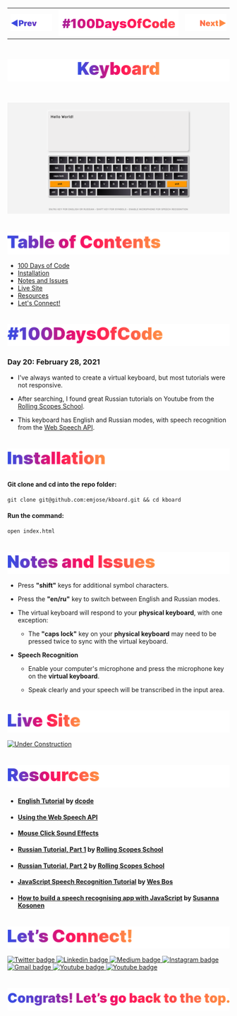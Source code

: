 <p id="header"><p>

<table><tr>
<td> <a href="https://github.com/emjose/calculator-vuejs/#header"><img src="assets/header-left.png" alt="previous" style="width: 200px;"/></a> </td>
<td> <a href="https://github.com/emjose/one-hundred/#header"><img src="assets/header-center.png" alt="100 days of code" style="width: 580px;"/></a> </td>
<td> <a href="https://github.com/emjose/slingshot/#header"><img src="assets/header-right.png" alt="next" style="width: 200px;"/></a> </td>
</tr></table>

<br>

<p id="project-title"><p>

<a href=#table-of-contents>![Keyboard](assets/inter-020-keyboard.png)</a> 

<br>

<a href="https://emjose.github.io/kboard/">![Keyboard](assets/preview-020-keyboard.png)</a> 

#

<p id="table-of-contents"><p>

<a href=#table-of-contents>![Table of Contents](assets/inter-toc.png)</a>  

- [100 Days of Code](#100days)
- [Installation](#installation)
- [Notes and Issues](#notes-and-issues) 
- [Live Site](#live-site)
- [Resources](#resources)
- [Let's Connect!](#lets-connect) 

#

<p id="100days"><p>

<a href=#100days>![#100DaysOfCode](assets/inter-100hash.png)</a>  

### Day 20: February 28, 2021
- I've always wanted to create a virtual keyboard, but most tutorials were not responsive.
  
- After searching, I found great Russian tutorials on Youtube from the <a href="https://www.youtube.com/channel/UC578nebW2Mn-mNgjEArGZug">Rolling Scopes School</a>.
  
- This keyboard has English and Russian modes, with speech recognition from the <a href="https://developer.mozilla.org/en-US/docs/Web/API/Web_Speech_API/Using_the_Web_Speech_API">Web Speech API</a>.

#

<p id="installation"><p>

<a href=#installation>![Installation](assets/inter-installation.png)</a>

#### Git clone and cd into the repo folder:
``` 
git clone git@github.com:emjose/kboard.git && cd kboard 
```
#### Run the command:
```
open index.html
```

#

<p id="notes-and-issues"><p>

<a href=#notes-and-issues>![Notes and Issues](assets/inter-notes-and-issues.png)</a>

- Press **"shift"** keys for additional symbol characters.

- Press the **"en/ru"** key to switch between English and Russian modes.
  
- The virtual keyboard will respond to your **physical keyboard**,  with one exception:

    - The **"caps lock"** key on your **physical keyboard** may need to be pressed twice to sync with the virtual keyboard.
  
- **Speech Recognition** 
  
    - Enable your computer's microphone and press the microphone key on the **virtual keyboard**. 
  
    - Speak clearly and your speech will be transcribed in the input area.

#

<p id="live-site"><p>

<a href="https://emjose.github.io/kboard/">![Live Site](assets/inter-live-site.png)</a>  

<a href="https://emjose.github.io/kboard/">![Under Construction](assets/020-keyboard.gif)</a>

#

<p id="resources"><p>

<a href=#resources>![Resources](assets/inter-resources.png)</a>  

- #### [English Tutorial](https://youtu.be/N3cq0BHDMOY) by [dcode](https://www.youtube.com/channel/UCjX0FtIZBBVD3YoCcxnDC4g) 

- #### [Using the Web Speech API](https://developer.mozilla.org/en-US/docs/Web/API/Web_Speech_API/Using_the_Web_Speech_API)

- #### [Mouse Click Sound Effects](https://www.fesliyanstudios.com/royalty-free-sound-effects-download/mouse-click-2)
  
- #### [Russian Tutorial, Part 1](https://youtu.be/nuQW_cBLR6Q) by [Rolling Scopes School](https://www.youtube.com/channel/UC578nebW2Mn-mNgjEArGZug)
  
- #### [Russian Tutorial, Part 2](https://youtu.be/dAxI351AhCg) by [Rolling Scopes School](https://www.youtube.com/channel/UC578nebW2Mn-mNgjEArGZug)

- #### [JavaScript Speech Recognition Tutorial](https://www.youtube.com/watch?v=0mJC0A72Fnw) by [Wes Bos](https://www.youtube.com/channel/UCoebwHSTvwalADTJhps0emA)

- #### [How to build a speech recognising app with JavaScript](https://medium.com/@susannakosonen/how-to-build-a-speech-recognising-app-with-javascript-1d5e5ba2c2c9) by [Susanna Kosonen](https://medium.com/@susannakosonen)


  
#

<p id="lets-connect"><p>

<a href=#lets-connect>![Let's Connect!](assets/inter-lets-connect.png)</a>

<p><a href="https://twitter.com/Emmanuel_Labor"><img src="https://img.shields.io/badge/twitter-%231DA1F2.svg?&style=for-the-badge&logo=twitter&logoColor=white" height=30 width=90 alt="Twitter badge"> <a href="https://www.linkedin.com/in/emmanuelpjose/"><img src="https://img.shields.io/badge/linkedin-%230064e7.svg?&style=for-the-badge&logo=linkedin&logoColor=white" height=30 width=90 alt="Linkedin badge"> <a href="https://emmanueljose.medium.com/"><img src="https://img.shields.io/badge/medium-%238700f5.svg?&style=for-the-badge&logo=medium&logoColor=white" height=30 width=90 alt="Medium badge"> <a href="https://www.instagram.com/emmanuel_jose/"><img src="https://img.shields.io/badge/instagram-%23ff0077.svg?&style=for-the-badge&logo=instagram&logoColor=white" height=30 width=90 alt="Instagram badge"> <a href="mailto:emjose@gmail.com"><img src="https://img.shields.io/badge/gmail-%23fd1745.svg?&style=for-the-badge&logo=gmail&logoColor=white" height=30 width=90 alt="Gmail badge"> <a href="https://www.youtube.com/channel/UCQdqFg-_J83jn9xJRd1W3tQ/videos"><img src="https://img.shields.io/badge/youtube-%23FF0000.svg?&style=for-the-badge&logo=youtube&logoColor=white" height=30 width=90 alt="Youtube badge"> <a href="https://github.com/emjose"><img src="https://img.shields.io/badge/github-%23ff8e44.svg?&style=for-the-badge&logo=github&logoColor=white" height=30 width=90 alt="Youtube badge"></p>

#

<a href=#header>![Back to Top](assets/inter-congrats.png)</a>